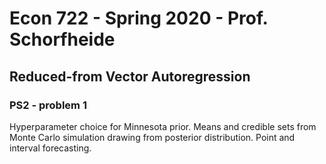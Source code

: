 # Econ 722 - Spring 2020 - Prof. Schorfheide

## Reduced-from Vector Autoregression 

### PS2 - problem 1

Hyperparameter choice for Minnesota prior. Means and credible sets from Monte Carlo simulation drawing from posterior distribution. Point and interval forecasting. 